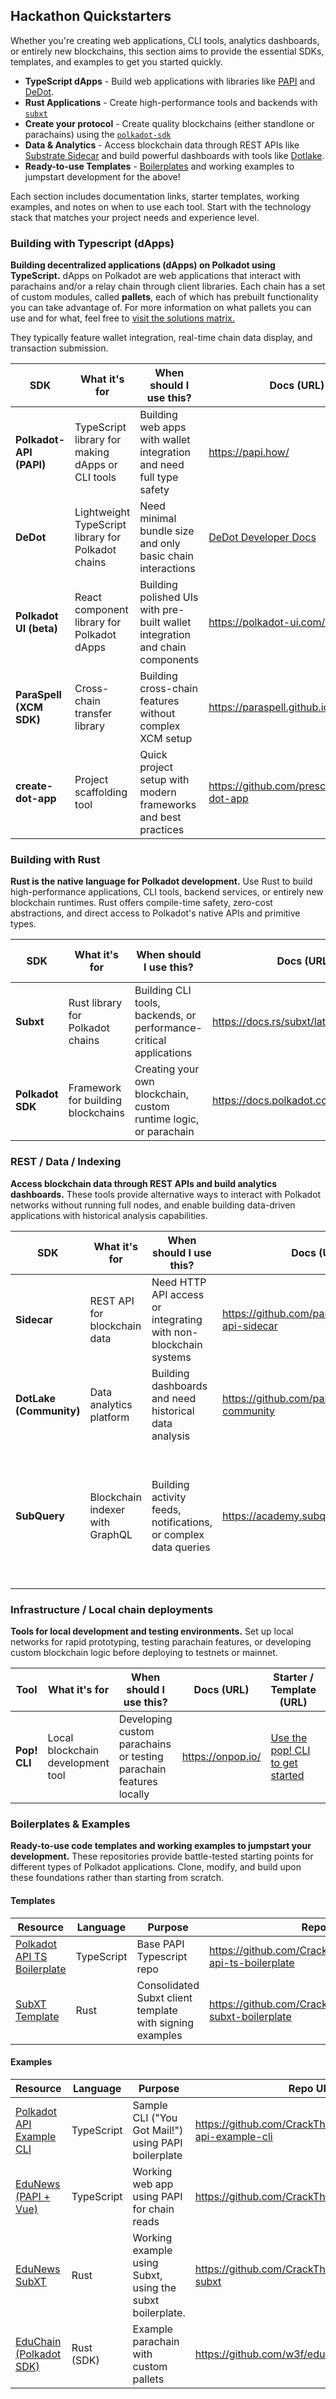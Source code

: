## Hackathon Quickstarters

Whether you're creating web applications, CLI tools, analytics dashboards, or entirely new blockchains, this section aims to provide the essential SDKs, templates, and examples to get you started quickly.

- **TypeScript dApps** - Build web applications with libraries like [PAPI](#building-with-typescript-dapps) and [DeDot](#building-with-typescript-dapps).
- **Rust Applications** - Create high-performance tools and backends with [`subxt`](#building-with-rust)
- **Create your protocol** - Create quality blockchains (either standlone or parachains) using the [`polkadot-sdk`](#building-with-rust)
- **Data & Analytics** - Access blockchain data through REST APIs like [Substrate Sidecar](#rest--data--indexing) and build powerful dashboards with tools like [Dotlake](#rest--data--indexing).
- **Ready-to-use Templates** - [Boilerplates](#boilerplates--examples) and working examples to jumpstart development for the above!

Each section includes documentation links, starter templates, working examples, and notes on when to use each tool. Start with the technology stack that matches your project needs and experience level.


### Building with Typescript (dApps)

**Building decentralized applications (dApps) on Polkadot using TypeScript.** dApps on Polkadot are web applications that interact with parachains and/or a relay chain through client libraries. Each chain has a set of custom modules, called **pallets**, each of which has prebuilt functionality you can take advantage of. For more information on what pallets you can use and for what, feel free to [visit the solutions matrix.](./solution-matrix.md)

They typically feature wallet integration, real-time chain data display, and transaction submission.

| SDK | What it's for | When should I use this? | Docs (URL) | Starter / Template (URL) | Working Example(s)  | Tutorial(s)  |
|---|---|---|---|---|---|---|
| **Polkadot-API (PAPI)** | TypeScript library for making dApps or CLI tools | Building web apps with wallet integration and need full type safety | https://papi.how/ | `npx create-dot-app` (choose PAPI) or [Polkadot API TS Boilerplate](https://github.com/polkadot-developers/polkadot-api-ts-boilerplate) | [EduNews (Vue + PAPI)](https://github.com/CrackTheCode016/edunews), [Sample CLI ("You Got Mail!")](https://github.com/polkadot-developers/polkadot-api-example-cli) | [PAPI Account Watcher](https://docs.polkadot.com/tutorials/dapps/remark-tutorial/) |
| **DeDot** | Lightweight TypeScript library for Polkadot chains | Need minimal bundle size and only basic chain interactions | [DeDot Developer Docs](https://docs.dedot.dev/)| `npx create-dot-app` (choose DeDot) | [Working Examples using DeDot](https://docs.dedot.dev/help-and-faq/built-with-dedot) | [Develop ink! dApp using Typink](https://docs.dedot.dev/help-and-faq/tutorials/develop-ink-dapp-using-typink) |
| **Polkadot UI (beta)** | React component library for Polkadot dApps | Building polished UIs with pre-built wallet integration and chain components | https://polkadot-ui.com/docs | `npx polkadot-ui@latest list` |  | [Getting Started Guide](https://polkadot-ui.com/docs/getting-started) | 
| **ParaSpell (XCM SDK)** | Cross-chain transfer library | Building cross-chain features without complex XCM setup | https://paraspell.github.io/docs/ | *(use within PAPI app / boilerplate)* |  |  |
| **create-dot-app** | Project scaffolding tool | Quick project setup with modern frameworks and best practices | https://github.com/preschian/create-dot-app | `npx create-dot-app` (choose PAPI/DeDot) | *(n/a)* | *(n/a)* |

### Building with Rust

**Rust is the native language for Polkadot development.** Use Rust to build high-performance applications, CLI tools, backend services, or entirely new blockchain runtimes. Rust offers compile-time safety, zero-cost abstractions, and direct access to Polkadot's native APIs and primitive types.

| SDK | What it's for | When should I use this? | Docs (URL) | Starter / Template (URL) | Working Example(s)  | Tutorial(s)  |
|---|---|---|---|---|---|---|
| **Subxt** | Rust library for Polkadot chains | Building CLI tools, backends, or performance-critical applications | https://docs.rs/subxt/latest/subxt/book | [SubXT Boilerplate](https://github.com/CrackTheCode016/polkadot-subxt-boilerplate) | [EduNews SubXT](https://github.com/CrackTheCode016/edunews-subxt) |  |
| **Polkadot SDK** | Framework for building blockchains | Creating your own blockchain, custom runtime logic, or parachain | https://docs.polkadot.com/ | [Parachain Template](https://github.com/paritytech/polkadot-sdk/tree/master/templates/parachain) | [EduChain](https://github.com/w3f/educhain) |  |

### REST / Data / Indexing

**Access blockchain data through REST APIs and build analytics dashboards.** These tools provide alternative ways to interact with Polkadot networks without running full nodes, and enable building data-driven applications with historical analysis capabilities.

| SDK | What it's for | When should I use this? | Docs (URL) | Starter / Template (URL) | Working Example(s)  | Tutorial(s)  |
|---|---|---|---|---|---|---|
| **Sidecar** | REST API for blockchain data | Need HTTP API access or integrating with non-blockchain systems | https://github.com/paritytech/substrate-api-sidecar | `docker compose` from repo | Use any starter, like Next.js, and make REST calls | [Sidecar Block Explorer Example ](https://github.com/w3f/sidecar-example) |
| **DotLake (Community)** | Data analytics platform | Building dashboards and need historical data analysis | https://github.com/paritytech/dotlake-community |`docker compose` from repo| https://data.parity.io/home | *(n/a)* |
| **SubQuery** | Blockchain indexer with GraphQL | Building activity feeds, notifications, or complex data queries | https://academy.subquery.network | use the [SubQuery starter project](https://github.com/polkadot-developers/subquery-starter-example), or use the `npx @subql/cli init test --networkFamily Polkadot` command to bootstrap a project | [Running the Polkadot Multi chain Starter Project using SubQuery](https://www.youtube.com/watch?v=as2aUJLMlos)| [Polkadot SubQuery Quickstart](https://subquery.network/doc/indexer/quickstart/quickstart_chains/polkadot.html) |

### Infrastructure / Local chain deployments

**Tools for local development and testing environments.** Set up local networks for rapid prototyping, testing parachain features, or developing custom blockchain logic before deploying to testnets or mainnet.

| Tool | What it's for | When should I use this? | Docs (URL) | Starter / Template (URL) | Working Example(s)  | Tutorial(s)  |
|---|---|---|---|---|---|---|
| **Pop! CLI** | Local blockchain development tool | Developing custom parachains or testing parachain features locally | https://onpop.io/ | [Use the pop! CLI to get started](https://github.com/r0gue-io/pop-cli) | [EduChain](https://github.com/w3f/educhain) | [Create a new parachain - pop! Tutorial](https://learn.onpop.io/chains/guides/create-a-new-parachain) |

### Boilerplates & Examples

**Ready-to-use code templates and working examples to jumpstart your development.** These repositories provide battle-tested starting points for different types of Polkadot applications. Clone, modify, and build upon these foundations rather than starting from scratch.

#### Templates

| Resource | Language | Purpose | Repo URL |
|---|---|---|---|
| [Polkadot API TS Boilerplate](https://github.com/CrackTheCode016/polkadot-api-ts-boilerplate) | TypeScript | Base PAPI Typescript repo | https://github.com/CrackTheCode016/polkadot-api-ts-boilerplate |
| [SubXT Template](https://github.com/CrackTheCode016/polkadot-subxt-boilerplate) | Rust | Consolidated Subxt client template with signing examples | https://github.com/CrackTheCode016/polkadot-subxt-boilerplate |

#### Examples

| Resource | Language | Purpose | Repo URL |
|---|---|---|---|
| [Polkadot API Example CLI](https://github.com/CrackTheCode016/polkadot-api-example-cli) | TypeScript | Sample CLI ("You Got Mail!") using PAPI boilerplate | https://github.com/CrackTheCode016/polkadot-api-example-cli |
| [EduNews (PAPI + Vue)](https://github.com/CrackTheCode016/edunews) | TypeScript | Working web app using PAPI for chain reads | https://github.com/CrackTheCode016/edunews |
| [EduNews SubXT](https://github.com/CrackTheCode016/edunews-subxt) | Rust | Working example using Subxt, using the subxt boilerplate. | https://github.com/CrackTheCode016/edunews-subxt |
| [EduChain (Polkadot SDK)](https://github.com/w3f/educhain) | Rust (SDK) | Example parachain with custom pallets | https://github.com/w3f/educhain |
